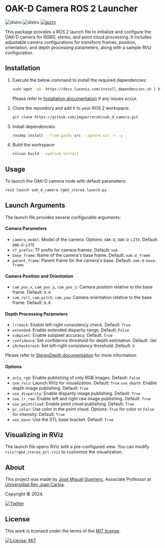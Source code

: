 # OAK-D Camera ROS 2 Launcher

![distro](https://img.shields.io/badge/Ubuntu%2024-Nobley%20Numbat-green)
![distro](https://img.shields.io/badge/ROS2-Jazzy-blue)
[![jazzy](https://github.com/jmguerreroh/oak_d_camera/actions/workflows/master.yaml/badge.svg?branch=jazzy)](https://github.com/jmguerreroh/oak_dcamera_ros2/actions/workflows/master.yaml)

This package provides a ROS 2 launch file to initialize and configure the OAK-D camera for RGBD, stereo, and point cloud processing. It includes adjustable camera configurations for transform frames, position, orientation, and depth processing parameters, along with a sample RViz configuration.

## Installation

1. Execute the below command to install the required dependencies:
    ```bash
    sudo wget -qO- https://docs.luxonis.com/install_dependencies.sh | bash
    ```
    Please refer to [Installation documentation](https://docs.luxonis.com/software/depthai/manual-install#supported-platforms) if any issues occur.

2. Clone the repository and add it to your ROS 2 workspace:
    ```bash
    git clone https://github.com/jmguerreroh/oak_d_camera.git
    ```

3. Install dependencies:
    ```bash
    rosdep install --from-paths src --ignore-src -r -y
    ```

4. Build the workspace:
    ```bash
    colcon build --symlink-install
    ```

## Usage

To launch the OAK-D camera node with default parameters:

```bash
ros2 launch oak_d_camera rgbd_stereo.launch.py

```

## Launch Arguments

The launch file provides several configurable arguments:

#### Camera Parameters

- `camera_model`: Model of the camera. Options: `OAK-D`, `OAK-D-LITE`. Default: `OAK-D-LITE`
- `tf_prefix`: TF prefix for camera frames. Default: `oak`
- `base_frame`: Name of the camera's base frame. Default: `oak-d_frame`
- `parent_frame`: Parent frame for the camera's base. Default: `oak-d-base-frame`

#### Camera Position and Orientation

- `cam_pos_x`, `cam_pos_y`, `cam_pos_z`: Camera position relative to the base frame. Default: `0.0`
- `cam_roll`, `cam_pitch`, `cam_yaw`: Camera orientation relative to the base frame. Default: `0.0`

#### Depth Processing Parameters

- `lrcheck`: Enable left-right consistency check. Default: `True`
- `extended`: Enable extended disparity range. Default: `False`
- `subpixel`: Enable subpixel accuracy. Default: `True`
- `confidence`: Set confidence threshold for depth estimation. Default: `200`
- `LRchecktresh`: Set left-right consistency threshold. Default: `5`

Please refer to [StereoDepth documentation](https://docs.luxonis.com/software/depthai-components/nodes/stereo_depth) for more information.

#### Options

- `only_rgb`: Enable publishing of only RGB images. Default: `False`
- `use_rviz`: Launch RViz for visualization. Default: `True`
  `use_depth`: Enable depth image publishing. Default: `True`
- `use_disparity`: Enable disparity image publishing. Default: `True`
- `use_lr_raw`: Enable left and right raw image publishing. Default: `True`
- `use_pointcloud`: Enable point cloud publishing. Default: `True`
- `pc_color`: Use color in the point cloud. Options: `True` for color or `False` for intensity. Default: `True`
- `use_base`: Use the STL base bracket. Default: `True`
  
## Visualizing in RViz

The launch file opens RViz with a pre-configured view. You can modify `rviz/rgbd_stereo_pcl.rviz` to customize the visualization.

## About

This project was made by [José Miguel Guerrero], Associate Professor at [Universidad Rey Juan Carlos].

Copyright &copy; 2024.

[![Twitter](https://img.shields.io/badge/follow-@jm__guerrero-green.svg)](https://twitter.com/jm__guerrero)

## License

This work is licensed under the terms of the [MIT license](https://opensource.org/license/mit).

[![License: MIT](https://img.shields.io/badge/License-MIT-yellow.svg)](https://opensource.org/licenses/MIT)

[Universidad Rey Juan Carlos]: https://www.urjc.es/
[José Miguel Guerrero]: https://sites.google.com/view/jmguerrero

